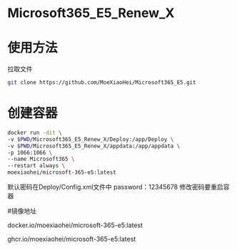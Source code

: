 # Microsoft365_E5_Renew_X
# 使用方法
拉取文件
```bash
git clone https://github.com/MoeXiaoHei/Microsoft365_E5.git
```
# 创建容器
```bash
docker run -dit \
-v $PWD/Microsoft365_E5_Renew_X/Deploy:/app/Deploy \
-v $PWD/Microsoft365_E5_Renew_X/appdata:/app/appdata \
-p 1066:1066 \
--name Microsoft365 \
--restart always \
moexiaohei/microsoft-365-e5:latest
```
默认密码在Deploy/Config.xml文件中
password：12345678
修改密码要重启容器

#镜像地址

docker.io/moexiaohei/microsoft-365-e5:latest

ghcr.io/moexiaohei/microsoft-365-e5:latest
